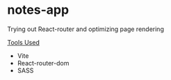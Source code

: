 # notes-app
Trying out React-router and optimizing page rendering

<ins>Tools Used</ins>
- Vite
- React-router-dom
- SASS
